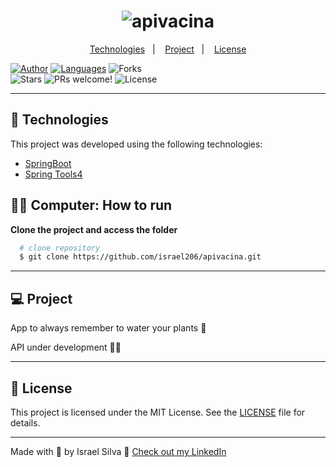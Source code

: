 <h1 align="center">
    <img alt="apivacina" title="apivacina" src="" />
</h1>

<p align="center">
  <a href="#technologies">Technologies</a>&nbsp;&nbsp;&nbsp;|&nbsp;&nbsp;&nbsp;
  <a href="#-project">Project</a>&nbsp;&nbsp;&nbsp;|&nbsp;&nbsp;&nbsp;
  <a href="#-license">License</a>
</p>

<p align="center">

  [![Author](https://img.shields.io/badge/author-IsraelSilva-8257E5?style=flat-square)](https://github.com/israel206)
  [![Languages](https://img.shields.io/github/languages/count/israel206/apivacina?color=%238257E5&style=flat-square)](#)
  <img src="https://img.shields.io/github/forks/israel206/apivacina?label=forks&message=MIT&color=FFFFFF&labelColor=32B768" alt="Forks">    
  <img src="https://img.shields.io/github/stars/israel206/apivacina?label=stars&message=MIT&color=FFFFFF&labelColor=32B768" alt="Stars">
  <img src="https://img.shields.io/static/v1?label=PRs&message=welcome&color=49AA26&labelColor=000000" alt="PRs welcome!" />
  <img alt="License" src="https://img.shields.io/static/v1?label=license&message=MIT&color=49AA26&labelColor=000000">
</p>

---

## 🚀 Technologies

This project was developed using the following technologies:

  - [SpringBoot](https://docs.spring.io/spring-boot/docs/current/reference/htmlsingle/)
  - [Spring Tools4](https://spring.io/tools)

## 👨‍💻 Computer: How to run

**Clone the project and access the folder**
  ```bash
    # clone repository
    $ git clone https://github.com/israel206/apivacina.git
  ```
---

## 💻 Project

App to always remember to water your plants 🌱

API under development 👨‍💻

---

## 📝 License

This project is licensed under the MIT License. See the [LICENSE](LICENSE.md) file for details.

---

Made with 💜 by Israel Silva 👋 [Check out my LinkedIn]()

[ts]: https://www.typescriptlang.org
[vscode]: https://code.visualstudio.com/
[yarn]: https://yarnpkg.com/
[vceditconfig]: https://marketplace.visualstudio.com/items?itemName=EditorConfig.EditorConfig
[vceslint]: https://marketplace.visualstudio.com/items?itemName=dbaeumer.vscode-eslint

